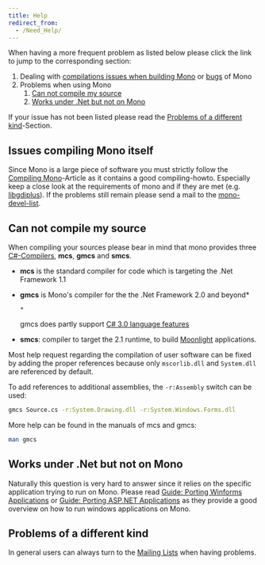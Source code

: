 ```yaml
---
title: Help
redirect_from:
  - /Need_Help/
---
```


 When having a more frequent problem as listed below please click the link to jump to the corresponding section:

1.  Dealing with [compilations issues when building Mono](#issues-compiling-mono-itself) or [bugs](/community/bugs/) of Mono
2.  Problems when using Mono
    1.  [Can not compile my source](#can-not-compile-my-source)
    2.  [Works under .Net but not on Mono](#works-under-net-but-not-on-mono)

If your issue has not been listed please read the [Problems of a different kind](#problems-of-a-different-kind)-Section.

Issues compiling Mono itself
----------------------------

Since Mono is a large piece of software you must strictly follow the [Compiling Mono](/docs/compiling-mono/)-Article as it contains a good compiling-howto. Especially keep a close look at the requirements of mono and if they are met (e.g. [libgdiplus](/docs/gui/libgdiplus/)). If the problems still remain please send a mail to the [mono-devel-list](http://lists.ximian.com/mailman/listinfo/mono-devel-list).

Can not compile my source
-------------------------

When compiling your sources please bear in mind that mono provides three [C\#-Compilers](/docs/about-mono/languages/csharp/), **mcs**, **gmcs** and **smcs**.

-   **mcs** is the standard compiler for code which is targeting the .Net Framework 1.1
-   **gmcs** is Mono's compiler for the the .Net Framework 2.0 and beyond\*

    ``` nowiki
    *
    ```

    gmcs does partly support [C\# 3.0 language features](/docs/about-mono/languages/csharp/#under-development-features "CSharp Compiler")

-   **smcs**: compiler to target the 2.1 runtime, to build [Moonlight](/docs/web/moonlight/) applications.

Most help request regarding the compilation of user software can be fixed by adding the proper references because only `mscorlib.dll` and `System.dll` are referenced by default.

To add references to additional assemblies, the `-r:Assembly` switch can be used:

``` bash
gmcs Source.cs -r:System.Drawing.dll -r:System.Windows.Forms.dll
```

More help can be found in the manuals of mcs and gmcs:

``` bash
man gmcs
```

Works under .Net but not on Mono
--------------------------------

Naturally this question is very hard to answer since it relies on the specific application trying to run on Mono. Please read [Guide: Porting Winforms Applications](/docs/gui/winforms/porting-winforms-applications/) or [Guide: Porting ASP.NET Applications](/docs/web/porting-aspnet-applications/) as they provide a good overview on how to run windows applications on Mono.

Problems of a different kind
----------------------------

In general users can always turn to the [Mailing Lists](/community/help/mailing-lists/) when having problems.

